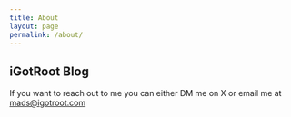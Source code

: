 ```yaml
---
title: About
layout: page
permalink: /about/
---
```


## iGotRoot Blog

If you want to reach out to me you can either DM me on X or email me at mads@igotroot.com
